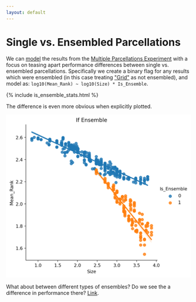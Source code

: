 ```yaml
---
layout: default
---
```


# Single vs. Ensembled Parcellations

We can [model](./intro_to_results#modelling-results) the results from the [Multiple Parcellations Experiment](./multiple_parcellations_setup.html)
with a focus on teasing apart performance differences between single vs. ensembled parcellations. Specifically we create
a binary flag for any results which were ensembled (in this case treating ["Grid"](./multiple_parcellations_setup#grid) as not ensembled), and
model as: `log10(Mean_Rank) ~ log10(Size) * Is_Ensemble`.

{% include is_ensemble_stats.html %}

The difference is even more obvious when explicitly plotted.

![Is Ensemble](https://raw.githubusercontent.com/sahahn/parc_scaling/master/analyze/Figures/is_ensemble.png)

What about between different types of ensembles? Do we see the a difference in performance there? [Link](./ensemble_comparison.html).